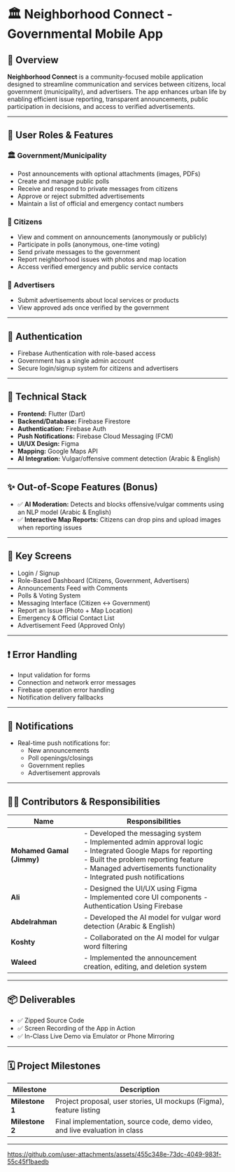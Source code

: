 # 🏛️ Neighborhood Connect - Governmental Mobile App

## 📱 Overview
**Neighborhood Connect** is a community-focused mobile application designed to streamline communication and services between citizens, local government (municipality), and advertisers. The app enhances urban life by enabling efficient issue reporting, transparent announcements, public participation in decisions, and access to verified advertisements.

---

## 👥 User Roles & Features

### 🏛️ Government/Municipality
- Post announcements with optional attachments (images, PDFs)
- Create and manage public polls
- Receive and respond to private messages from citizens
- Approve or reject submitted advertisements
- Maintain a list of official and emergency contact numbers

### 👤 Citizens
- View and comment on announcements (anonymously or publicly)
- Participate in polls (anonymous, one-time voting)
- Send private messages to the government
- Report neighborhood issues with photos and map location
- Access verified emergency and public service contacts

### 🧾 Advertisers
- Submit advertisements about local services or products
- View approved ads once verified by the government

---

## 🔐 Authentication
- Firebase Authentication with role-based access
- Government has a single admin account
- Secure login/signup system for citizens and advertisers

---

## 🔧 Technical Stack
- **Frontend:** Flutter (Dart)
- **Backend/Database:** Firebase Firestore
- **Authentication:** Firebase Auth
- **Push Notifications:** Firebase Cloud Messaging (FCM)
- **UI/UX Design:** Figma
- **Mapping:** Google Maps API
- **AI Integration:** Vulgar/offensive comment detection (Arabic & English)

---

## ✨ Out-of-Scope Features (Bonus)
- ✅ **AI Moderation:** Detects and blocks offensive/vulgar comments using an NLP model (Arabic & English)
- ✅ **Interactive Map Reports:** Citizens can drop pins and upload images when reporting issues

---

## 🚀 Key Screens
- Login / Signup
- Role-Based Dashboard (Citizens, Government, Advertisers)
- Announcements Feed with Comments
- Polls & Voting System
- Messaging Interface (Citizen ↔ Government)
- Report an Issue (Photo + Map Location)
- Emergency & Official Contact List
- Advertisement Feed (Approved Only)

---

## ❗ Error Handling
- Input validation for forms
- Connection and network error messages
- Firebase operation error handling
- Notification delivery fallbacks

---

## 🔔 Notifications
- Real-time push notifications for:
  - New announcements
  - Poll openings/closings
  - Government replies
  - Advertisement approvals

---

## 👨‍💻 Contributors & Responsibilities

| Name                 | Responsibilities                                                                 |
|----------------------|----------------------------------------------------------------------------------|
| **Mohamed Gamal (Jimmy)** | - Developed the messaging system<br>- Implemented admin approval logic<br>- Integrated Google Maps for reporting<br>- Built the problem reporting feature<br>- Managed advertisements functionality<br>- Integrated push notifications |
| **Ali**              | - Designed the UI/UX using Figma<br>- Implemented core UI components - Authentication Using Firebase             |
| **Abdelrahman**      | - Developed the AI model for vulgar word detection (Arabic & English)           |
| **Koshty**           | - Collaborated on the AI model for vulgar word filtering                        |
| **Waleed**           | - Implemented the announcement creation, editing, and deletion system           |

---

## 📦 Deliverables
- ✅ Zipped Source Code
- ✅ Screen Recording of the App in Action
- ✅ In-Class Live Demo via Emulator or Phone Mirroring

---

## 🗓️ Project Milestones

| Milestone        | Description                                                                 |
|------------------|-----------------------------------------------------------------------------|
| **Milestone 1**  | Project proposal, user stories, UI mockups (Figma), feature listing         |
| **Milestone 2**  | Final implementation, source code, demo video, and live evaluation in class |

---



https://github.com/user-attachments/assets/455c348e-73dc-4049-983f-55c45f1baedb

